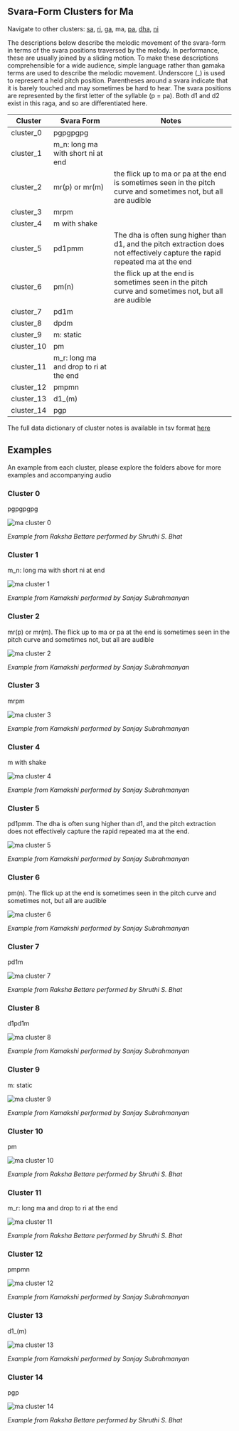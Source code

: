 ## Svara-Form Clusters for Ma

Navigate to other clusters: [sa](../sa), [ri](../ri), [ga](../ga), ma, [pa](../pa), [dha](../dha), [ni](../ni)

The descriptions below describe the melodic movement of the svara-form in terms of the svara positions traversed by the melody. In performance, these are usually joined by a sliding motion. To make these descriptions comprehensible for a wide audience, simple language rather than gamaka terms are used to describe the melodic movement. Underscore (_) is used to represent a held pitch position. Parentheses around a svara indicate that it is barely touched and may sometimes be hard to hear. The svara positions are represented by the first letter of the syllable (p = pa). Both d1 and d2 exist in this raga, and so are differentiated here. 

| **Cluster** | **Svara Form**                         | **Notes**                                                                                                       |
|-------------|----------------------------------------|-----------------------------------------------------------------------------------------------------------------|
| cluster_0   | pgpgpgpg                               |                                                                                                                 |
| cluster_1   | m_n: long ma with short ni at end      |                                                                                                                 |
| cluster_2   | mr(p) or mr(m)                         | the flick up to ma or pa at the end is sometimes seen in the pitch curve and sometimes not, but all are audible |
| cluster_3   | mrpm                                   |                                                                                                                 |
| cluster_4   | m with shake                           |                                                                                                                 |
| cluster_5   | pd1pmm                                  | The dha is often sung higher than d1, and the pitch extraction does not effectively capture the rapid repeated ma at the end |
| cluster_6   | pm(n)                                  | the flick up at the end is sometimes seen in the pitch curve and sometimes not, but all are audible             |
| cluster_7   | pd1m                                    |                                                                                                                 |
| cluster_8   | dpdm                                   |                                                                                                                 |
| cluster_9   | m: static                              |                                                                                                                 |
| cluster_10  | pm                                     |                                                                                                                 |
| cluster_11  | m_r: long ma and drop to ri at the end |                                                                                                                 |
| cluster_12  | pmpmn                                  |                                                                                                                 |
| cluster_13  |  d1_(m)                                  |                                                                                                                 |
| cluster_14  | pgp                                    |                                                                                                                 |
The full data dictionary of cluster notes is available in tsv format [here](../../svara_forms_data_dictionary.tsv)

## Examples

An example from each cluster, please explore the folders above for more examples and accompanying audio

### Cluster 0

pgpgpgpg

<div align="left">
  <img src="cluster_0/raksha_bettare_239.png" alt="ma cluster 0" />
  <p><em>Example from Raksha Bettare performed by Shruthi S. Bhat</em></p>
</div>

### Cluster 1

m_n: long ma with short ni at end

<div align="left">
  <img src="cluster_1/kamakshi_1006.png" alt="ma cluster 1" />
  <p><em>Example from Kamakshi performed by Sanjay Subrahmanyan</em></p>
</div>

### Cluster 2

mr(p) or mr(m). The flick up to ma or pa at the end is sometimes seen in the pitch curve and sometimes not, but all are audible

<div align="left">
  <img src="cluster_2/kamakshi_1149.png" alt="ma cluster 2" />
  <p><em>Example from Kamakshi performed by Sanjay Subrahmanyan</em></p>
</div>

### Cluster 3

mrpm

<div align="left">
  <img src="cluster_3/kamakshi_1339.png" alt="ma cluster 3" />
  <p><em>Example from Kamakshi performed by Sanjay Subrahmanyan</em></p>
</div>

### Cluster 4

m with shake

<div align="left">
  <img src="cluster_4/kamakshi_259.png" alt="ma cluster 4" />
  <p><em>Example from Kamakshi performed by Sanjay Subrahmanyan</em></p>
</div>

### Cluster 5

pd1pmm. The dha is often sung higher than d1, and the pitch extraction does not effectively capture the rapid repeated ma at the end.

<div align="left">
  <img src="cluster_5/kamakshi_1138.png" alt="ma cluster 5" />
  <p><em>Example from Kamakshi performed by Sanjay Subrahmanyan</em></p>
</div>


### Cluster 6

pm(n). The flick up at the end is sometimes seen in the pitch curve and sometimes not, but all are audible

<div align="left">
  <img src="cluster_6/kamakshi_509.png" alt="ma cluster 6" />
  <p><em>Example from Kamakshi performed by Sanjay Subrahmanyan</em></p>
</div>

### Cluster 7

pd1m

<div align="left">
  <img src="cluster_7/raksha_bettare_36.png" alt="ma cluster 7" />
  <p><em>Example from Raksha Bettare performed by Shruthi S. Bhat</em></p>
</div>

### Cluster 8

d1pd1m

<div align="left">
  <img src="cluster_8/kamakshi_427.png" alt="ma cluster 8" />
  <p><em>Example from Kamakshi performed by Sanjay Subrahmanyan</em></p>
</div>


### Cluster 9

m: static

<div align="left">
  <img src="cluster_9/kamakshi_106.png" alt="ma cluster 9" />
  <p><em>Example from Kamakshi performed by Sanjay Subrahmanyan</em></p>
</div>


### Cluster 10

pm

<div align="left">
  <img src="cluster_10/raksha_bettare_104.png" alt="ma cluster 10" />
  <p><em>Example from Raksha Bettare performed by Shruthi S. Bhat</em></p>
</div>


### Cluster 11

m_r: long ma and drop to ri at the end

<div align="left">
  <img src="cluster_11/raksha_bettare_79.png" alt="ma cluster 11" />
  <p><em>Example from Raksha Bettare performed by Shruthi S. Bhat</em></p>
</div>


### Cluster 12

pmpmn

<div align="left">
  <img src="cluster_12/kamakshi_448.png" alt="ma cluster 12" />
  <p><em>Example from Kamakshi performed by Sanjay Subrahmanyan</em></p>
</div>


### Cluster 13

 d1_(m)

<div align="left">
  <img src="cluster_13/kamakshi_1373.png" alt="ma cluster 13" />
  <p><em>Example from Kamakshi performed by Sanjay Subrahmanyan</em></p>
</div>


### Cluster 14

pgp

<div align="left">
  <img src="cluster_14/raksha_bettare_243.png" alt="ma cluster 14" />
  <p><em>Example from Raksha Bettare performed by Shruthi S. Bhat</em></p>
</div>






